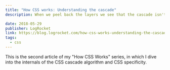 ```yaml
---
title: "How CSS works: Understanding the cascade"
description: When we peel back the layers we see that the cascade isn't as confusing as it seems

date: 2018-05-29
publisher: LogRocket
link: https://blog.logrocket.com/how-css-works-understanding-the-cascade-d181cd89a4d8/
tags: 
  - css
---
```


This is the second article of my "How CSS Works" series, in which I dive into the internals of the CSS cascade algorithm and CSS specificity.